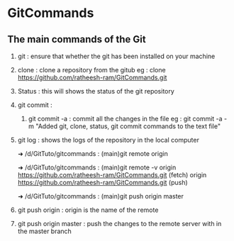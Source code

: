 # GitCommands

## The main commands of the Git

1. git : ensure that whether the git has been installed on your machine
2. clone : clone a repository from the gitub
   eg : clone https://github.com/ratheesh-ram/GitCommands.git
3. Status : this will shows the status of the git repository
4. git commit :
   1. git commit -a : commit all the changes in the file
      eg : git commit -a -m "Added git, clone, status, git commit commands to the text file"
5. git log : shows the logs of the repository in the local computer

   ➜ /d/GitTuto/gitcommands : (main)git remote
   origin

   ➜ /d/GitTuto/gitcommands : (main)git remote -v
   origin https://github.com/ratheesh-ram/GitCommands.git (fetch)
   origin https://github.com/ratheesh-ram/GitCommands.git (push)

   ➜ /d/GitTuto/gitcommands : (main)git push origin master

6. git push origin : origin is the name of the remote
7. git push origin master : push the changes to the remote server with in the master branch
